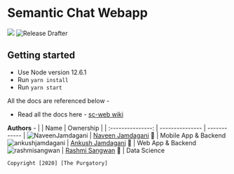 # Semantic Chat Webapp
<a href="https://codeclimate.com/github/the-purgatory/sc-web/maintainability"><img src="https://api.codeclimate.com/v1/badges/791ddb2b8b13560ed2fa/maintainability" /></a> ![Release Drafter](https://github.com/the-purgatory/sc-web/workflows/Release%20Drafter/badge.svg?branch=master)

## Getting started
- Use Node version 12.6.1
- Run `yarn install`
- Run `yarn start`

All the docs are referenced below - 
* Read all the docs here - [sc-web wiki](https://github.com/the-purgatory/sc-web/wiki)

**Authors** -
|                   | Name             | Ownership    |
| :---------------: | ---------------  | ------------ |
![NaveenJamdagani](https://avatars3.githubusercontent.com/u/27627139?s=40&v=4) | [Naveen Jamdagani](https://github.com/NaveenJamdagani) 🐙 | Mobile App & Backend
![ankushjamdagani](https://avatars2.githubusercontent.com/u/13179262?s=40&v=4) | [Ankush Jamdagani](https://github.com/ankushjamdagani) 🐸 | Web App & Backend
![rashmisangwan](https://avatars0.githubusercontent.com/u/27778168?s=40&v=4) | [Rashmi Sangwan](https://github.com/rashmisangwan) 🐼 | Data Science

`Copyright [2020] [The Purgatory]`
